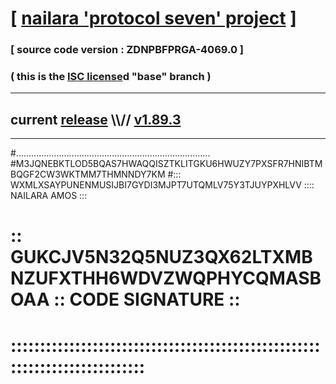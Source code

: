 
# [ [nailara 'protocol seven' project](http://nailara.network/) ]

### [ source code version : ZDNPBFPRGA-4069.0 ]

### ( this is the [ISC license](license)d "base" branch )
---
## current [release](https://github.com/nailara-technologies/protocol-7/releases) \\\\// [v1.89.3](https://github.com/nailara-technologies/protocol-7/releases/tag/v1.89.3)
---

#.............................................................................
#M3JQNEBKTLOD5BQAS7HWAQQISZTKLITGKU6HWUZY7PXSFR7HNIBTMBQGF2CW3WKTMM7THMNNDY7KM
#::: WXMLXSAYPUNENMUSIJBI7GYDI3MJPT7UTQMLV75Y3TJUYPXHLVV :::: NAILARA AMOS :::
# :: GUKCJV5N32Q5NUZ3QX62LTXMBNZUFXTHH6WDVZWQPHYCQMASBOAA :: CODE SIGNATURE ::
# ::::::::::::::::::::::::::::::::::::::::::::::::::::::::::::::::::::::::::::
